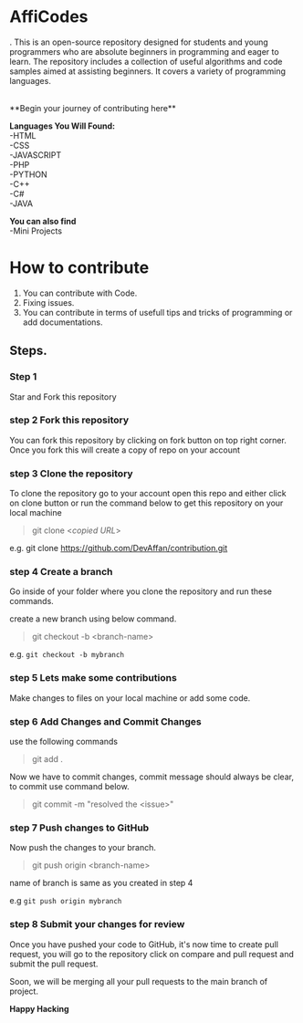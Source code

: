 # AffiCodes
.
This is an open-source repository designed for students and young programmers who are absolute beginners in programming and eager to learn. The repository includes a collection of useful algorithms and code samples aimed at assisting beginners. It covers a variety of programming languages.

<br>
**Begin your journey of contributing here**</br>

**Languages You Will Found:**<br />
-HTML<br />
-CSS<br />
-JAVASCRIPT<br />
-PHP<br />
-PYTHON<br />
-C++<br />
-C#<br />
-JAVA<br />

**You can also find**</br>
-Mini Projects 

# How to contribute
1. You can contribute with Code.
2. Fixing issues.
3. You can contribute in terms of usefull tips and tricks of programming or add documentations.

## Steps.
### Step 1
Star and Fork this repository
### step 2 Fork this repository
You can fork this repository by clicking on fork button on top right corner. Once you fork this will create a copy of repo on your account
### step 3 Clone the repository 
To clone the repository go to your account open this repo and either click on clone button or run the command below to get this repository on your local machine

> git clone <_copied URL_>

e.g. git clone https://github.com/DevAffan/contribution.git

### step 4 Create a branch
Go inside of your folder where you clone the repository and run these commands.

create a new branch using below command.

> git checkout -b \<branch-name\>

e.g. `git checkout -b mybranch`

### step 5 Lets make some contributions
Make changes to files on your local machine or add some code. 

### step 6 Add Changes and Commit Changes
use the following commands

> git add .

Now we have to commit changes, commit message should always be clear, to commit use command below.

> git commit -m "resolved the \<issue\>"

### step 7 Push changes to GitHub
Now push the changes to your branch.

> git push origin \<branch-name\>

name of branch is same as you created in step 4

e.g `git push origin mybranch`

### step 8 Submit your changes for review
Once you have pushed your code to GitHub, it's now time to create pull request, you will go to the repository click on compare and pull request and submit the pull request.

Soon, we will be merging all your pull requests to the main branch of project.

**Happy Hacking**
